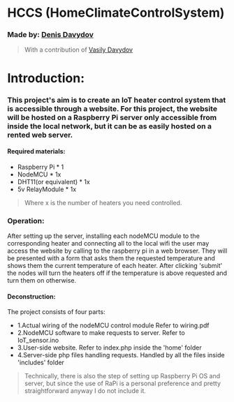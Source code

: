 # HCCS (HomeClimateControlSystem)

### Made by: [Denis Davydov](https://github.com/DennisDavydov) 
> With a contribution of [Vasily Davydov](https://github.com/vas-dav)

# Introduction:

### This project's aim is to create an IoT heater control system that is accessible through a website. For this project, the website will be hosted on a Raspberry Pi server only accessible from inside the local network, but it can be as easily hosted on a rented web server.

#### Required materials:

- Raspberry Pi * 1
- NodeMCU * 1x
- DHT11(or equivalent) * 1x
- 5v RelayModule * 1x

> Where x is the number of heaters you need controlled.

### Operation:

After setting up the server, installing each nodeMCU module to the corresponding heater and connecting all to the local wifi the user may access the website by calling to the raspberry pi in a web browser.  They will be presented with a form that asks them the requested temperature and shows them the current temperature of each heater. After clicking 'submit' the nodes will turn the heaters off if the temperature is above requested and turn them on otherwise.

#### Deconstruction:
The project consists of four parts:
- 1.Actual wiring of the nodeMCU control module
	Refer to wiring.pdf
- 2.NodeMCU software to make requests to server.
	Refer to IoT_sensor.ino
- 3.User-side website.
	Refer to index.php inside the 'home' folder
- 4.Server-side php files handling requests.
	Handled by all the files inside 'includes' folder

> Technically, there is also the step of setting up Raspberry Pi OS and server, but since the use of RaPi is a personal preference and pretty  straightforward anyway I do not include it.
